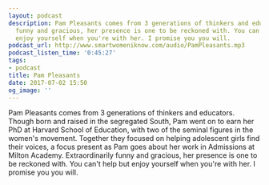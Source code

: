 ```yaml
---
layout: podcast
description: Pam Pleasants comes from 3 generations of thinkers and educators. Extraordinarily
  funny and gracious, her presence is one to be reckoned with. You can't help but
  enjoy yourself when you're with her. I promise you you will.
podcast_url: http://www.smartwomeniknow.com/audio/PamPleasants.mp3
podcast_listen_time: '0:45:27'
tags:
- podcast
title: Pam Pleasants
date: 2017-07-02 15:50
og_image: ''
---
```



Pam Pleasants comes from 3 generations of thinkers and educators. Though born and raised in the segregated South, Pam went on to earn her PhD at Harvard School of Education, with two of the seminal figures in the women's movement. Together they focused on helping adolescent girls find their voices, a focus present as Pam goes about her work in Admissions at Milton Academy.  Extraordinarily funny and gracious, her presence is one to be reckoned with. You can't help but enjoy yourself when you're with her. I promise you you will.